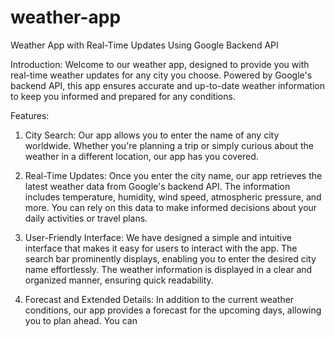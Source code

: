 # weather-app
Weather App with Real-Time Updates Using Google Backend API

Introduction:
Welcome to our weather app, designed to provide you with real-time weather updates for any city you choose. Powered by Google's backend API, this app ensures accurate and up-to-date weather information to keep you informed and prepared for any conditions.

Features:
1. City Search: Our app allows you to enter the name of any city worldwide. Whether you're planning a trip or simply curious about the weather in a different location, our app has you covered.

2. Real-Time Updates: Once you enter the city name, our app retrieves the latest weather data from Google's backend API. The information includes temperature, humidity, wind speed, atmospheric pressure, and more. You can rely on this data to make informed decisions about your daily activities or travel plans.

3. User-Friendly Interface: We have designed a simple and intuitive interface that makes it easy for users to interact with the app. The search bar prominently displays, enabling you to enter the desired city name effortlessly. The weather information is displayed in a clear and organized manner, ensuring quick readability.

4. Forecast and Extended Details: In addition to the current weather conditions, our app provides a forecast for the upcoming days, allowing you to plan ahead. You can
